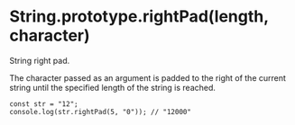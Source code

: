 # String.prototype.rightPad(length, character)

String right pad.

The character passed as an argument is padded to the right of the current string until the specified length of the string is reached.

```
const str = "12";
console.log(str.rightPad(5, "0")); // "12000"
```
